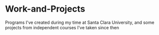 # Work-and-Projects
Programs I've created during my time at Santa Clara University, and some projects from independent courses I've taken since then
